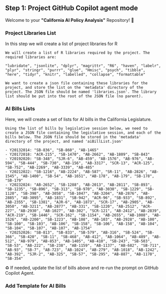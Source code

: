 ## Step 1: Project GitHub Copilot agent mode

Welcome to your **"California AI Policy Analysis"** Repository! :robot:

### Project Libraries List

In this step we will create a list of project libraries for R

```prompt
We will create a list of R libraries required by the project. The required libraries are:

"lubridate", "jsonlite", "dplyr", "magrittr", "R6", "haven", "labelr", "plyr", "stringr", "purrr", "glue", "Hmisc", "psych", "tibble", "here", "tidyr", "knitr", "labelled", "collapse", "formattable"

We want to create a json file containing these libraries for the project, and store the list on the 'metadata' directory of the project. The JSON file should be named 'libraries.json'. The library list should be put into the root of the JSON file (no parent).
```

### AI Bills Lists

Here, we will create a set of lists for AI bills in the California Legislature.

```prompt
Using the list of bills by legislative session below, we need to create a JSON file containing the legislative session, and each of the bills below. The JSON file should be stored in the 'metadata' directory of the project, and named 'aiBillList.json'

- Y20132014: "SB-836", "SB-860", "AB-1465"
- Y20172018: "ACR-215", "SB-1470", "AB-2662", "AB-1809", "SB-843"
- Y20192020: "SB-348", "SJR-6", "AB-459", "AB-1576", "AB-976", "AB-594", "SB-444", "SB-730", "AB-156", "AB-3317", "SCR-13", "ACR-125", "SB-752", "AB-2269", "AB-3339", "AB-485"
- Y20212022: "SB-1216", "AB-2224", "AB-587", "SR-11", "AB-2826", "AB-1545", "AB-1400", "SB-54", "AB-1651", "AB-178", "AB-179", "SB-178", "SB-179"
- Y20232024: "AB-2652", "SB-1288", "AB-2013", "AB-2811", "SB-893", "SB-1235", "SB-896", "SB-313", "SB-970", "AB-3030", "SB-1229", "SB-1120", "SB-398", "AB-3058", "SB-1047", "AB-3204", "AB-2876", "AB-2885", "AB-3095", "AB-1831", "SB-942", "ACR-96", "SB-933", "SB-892", "AB-2355", "SB-1381", "AJR-6", "AB-1873", "SCR-17", "AB-2905", "AB-3050", "AB-3211", "AB-2877", "AB-331", "SB-1220", "AB-2512", "ACR-227", "AB-2930", "AB-1027", "AB-302", "SCR-121", "AB-2412", "AB-2839", "ACR-219", "SB-1446", "SCR-162", "SB-1154", "AB-2655", "AB-1008", "AB-1526", "AB-2200", "SB-1223", "AB-108", "AB-103", "AB-2928", "AB-100", "SB-100", "SB-103", "AB-106", "SB-158", "SB-106", "AB-158", "AB-104", "SB-104", "SB-107", "AB-107", "AB-1754"
- Y20252026: "SB-813", "SB-833", "SB-579", "AB-316", "SB-524", "SB-366", "SB-420", "SB-11", "SB-468", "AB-412", "AB-1064", "AB-489", "AB-512", "AB-979", "AB-853", "AB-1405", "AB-410", "SB-243", "SB-503", "SB-53", "AB-222", "SB-238", "AB-1159", "AB-1137", "AB-682", "SB-711", "AB-93", "SB-7", "AB-723", "AB-1024", "AB-279", "AB-1018", "AB-1242", "AB-392", "SJR-2", "AB-325", "SB-57", "SB-295", "AB-887", "AB-1170", "SB-354"
```

:recycle: If needed, update the list of bills above and re-run the prompt on GitHub Copilot Agent.

### Add Template for AI Bills

